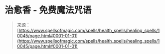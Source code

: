 <!--yml

分类：未分类

日期：2024-06-12 18:46:36

-->

# 治愈香 - 免费魔法咒语

> 来源：[https://www.spellsofmagic.com/spells/health_spells/healing_spells/10045/page.html#0001-01-01](https://www.spellsofmagic.com/spells/health_spells/healing_spells/10045/page.html#0001-01-01)
